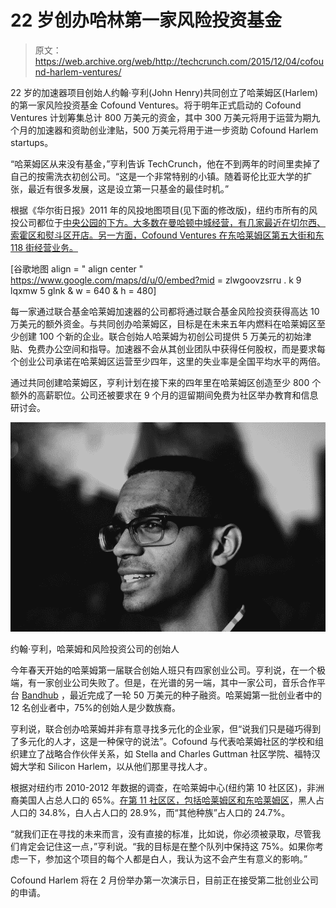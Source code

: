 # 22 岁创办哈林第一家风险投资基金

> 原文：<https://web.archive.org/web/http://techcrunch.com/2015/12/04/cofound-harlem-ventures/>

22 岁的加速器项目创始人约翰·亨利(John Henry)共同创立了哈莱姆区(Harlem)的第一家风险投资基金 Cofound Ventures。将于明年正式启动的 Cofound Ventures 计划筹集总计 800 万美元的资金，其中 300 万美元将用于运营为期九个月的加速器和资助创业津贴，500 万美元将用于进一步资助 Cofound Harlem startups。

“哈莱姆区从来没有基金，”亨利告诉 TechCrunch，他在不到两年的时间里卖掉了自己的按需洗衣初创公司。“这是一个非常特别的小镇。随着哥伦比亚大学的扩张，最近有很多发展，这是设立第一只基金的最佳时机。”

根据《华尔街日报》2011 年的风投地图项目(见下面的修改版)，纽约市所有的风投公司都位于[中央公园的下方。大多数在曼哈顿中城经营，有几家最近在切尔西、索霍区和熨斗区开店。另一方面，Cofound Ventures 在东哈莱姆区第五大街和东 118 街经营业务。](https://web.archive.org/web/20230315082317/http://blogs.wsj.com/venturecapital/2011/07/19/mapping-new-yorks-venture-capital-firms/)

[谷歌地图 align = " align center " https://www.google.com/maps/d/u/0/embed?mid = zlwgoovzsrru . k 9 lqxmw 5 glnk & w = 640 & h = 480]

每一家通过联合基金哈莱姆加速器的公司都将通过联合基金风险投资获得高达 10 万美元的额外资金。与共同创办哈莱姆区，目标是在未来五年内燃料在哈莱姆区至少创建 100 个新的企业。联合创始人哈莱姆为初创公司提供 5 万美元的初始津贴、免费办公空间和指导。加速器不会从其创业团队中获得任何股权，而是要求每个创业公司承诺在哈莱姆区运营至少四年，这里的失业率是全国平均水平的两倍。

通过共同创建哈莱姆区，亨利计划在接下来的四年里在哈莱姆区创造至少 800 个额外的高薪职位。公司还被要求在 9 个月的逗留期间免费为社区举办教育和信息研讨会。

![John Henry](img/6b6698e71b60740ae7909b6fb24ea1ac.png)

约翰·亨利，哈莱姆和风险投资公司的创始人

今年春天开始的哈莱姆第一届联合创始人班只有四家创业公司。亨利说，在一个极端，有一家创业公司失败了。但是，在光谱的另一端，其中一家公司，音乐合作平台 [Bandhub](https://web.archive.org/web/20230315082317/http://bandhub.com/) ，最近完成了一轮 50 万美元的种子融资。哈莱姆第一批创业者中的 12 名创业者中，75%的创始人是少数族裔。

亨利说，联合创办哈莱姆并非有意寻找多元化的企业家，但“说我们只是碰巧得到了多元化的人才，这是一种保守的说法”。Cofound 与代表哈莱姆社区的学校和组织建立了战略合作伙伴关系，如 Stella and Charles Guttman 社区学院、福特汉姆大学和 Silicon Harlem，以从他们那里寻找人才。

根据对纽约市 2010-2012 年数据的调查，在哈莱姆中心(纽约第 10 社区区)，非洲裔美国人占总人口的 65%。[在第 11 社区区，包括哈莱姆区和东哈莱姆区](https://web.archive.org/web/20230315082317/http://www.nyc.gov/html/dcp/pdf/census/puma_demo_10to12_acs.pdf#mn11)，黑人占人口的 34.8%，白人占人口的 28.9%，而“其他种族”占人口的 24.7%。

“就我们正在寻找的未来而言，没有直接的标准，比如说，你必须被录取，尽管我们肯定会记住这一点，”亨利说。“我的目标是在整个队列中保持这 75%。如果你考虑一下，参加这个项目的每个人都是白人，我认为这不会产生有意义的影响。”

Cofound Harlem 将在 2 月份举办第一次演示日，目前正在接受第二批创业公司的申请。
